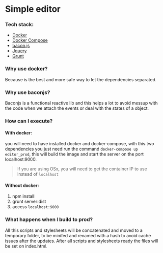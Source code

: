 # Simple editor

### Tech stack:
* [Docker](https://www.docker.com)
* [Docker Compose](https://docs.docker.com/compose/)
* [bacon.js](http://baconjs.github.io)
* [Jquery](https://jquery.com)
* [Grunt](http://gruntjs.com)

### Why use docker?
Because is the best and more safe way to let the dependencies separated.

### Why use baconjs?
Baconjs is a functional reactive lib and this helps a lot to avoid messup with the code when we attach the events or deal with the states of a object.

### How can I execute?
#### With docker:
you will need to have installed docker and docker-compose, with this two dependencies you just need run the command `docker-compose up editor_prod`, this will build the image and start the server on the port localhost:9000.
> If you are using OSx, you will need to get the container IP to use instead of `localhost`

#### Without docker:
1. npm install
2. grunt server:dist
3. access `localhost:9000`

### What happens when I build to prod?
All this scripts and stylesheets will be concatenated and moved to a temporary folder, to be minifed and renamed with a hash to avoid cache issues after the updates.
After all scripts and stylesheets ready the files will be set on index.html.
